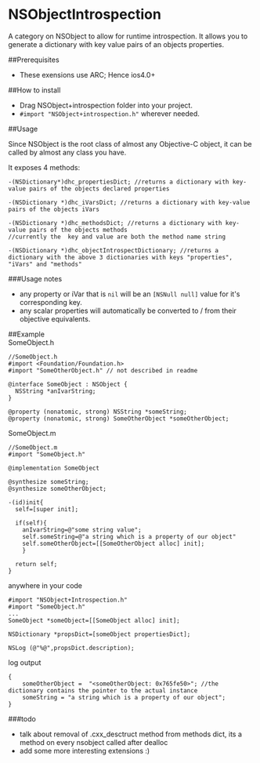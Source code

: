 NSObjectIntrospection
=====================

A category on NSObject to allow for runtime introspection.
It allows you to generate a dictionary with key value pairs of an objects properties.

##Prerequisites
- These exensions use ARC; Hence ios4.0+

##How to install

- Drag NSObject+introspection folder into your project.  
- `#import "NSObject+introspection.h"` wherever needed.


##Usage

Since NSObject is the root class of almost any Objective-C object, it can be called by almost any class you have.

It exposes 4 methods:

```
-(NSDictionary*)dhc_propertiesDict; //returns a dictionary with key-value pairs of the objects declared properties

-(NSDictionary *)dhc_iVarsDict; //returns a dictionary with key-value pairs of the objects iVars

-(NSDictionary *)dhc_methodsDict; //returns a dictionary with key-value pairs of the objects methods
//currently the  key and value are both the method name string

-(NSDictionary *)dhc_objectIntrospectDictionary; //returns a dictionary with the above 3 dictionaries with keys "properties", "iVars" and "methods"

```

###Usage notes
- any property or iVar that is `nil` will be an `[NSNull null]` value for it's corresponding key.
- any scalar properties will automatically be converted to / from their objective equivalents.

##Example  
SomeObject.h

```
//SomeObject.h
#import <Foundation/Foundation.h>
#import "SomeOtherObject.h" // not described in readme

@interface SomeObject : NSObject {
  NSString *anIvarString;
}

@property (nonatomic, strong) NSString *someString;
@property (nonatomic, strong) SomeOtherObject *someOtherObject;
```

SomeObject.m

```
//SomeObject.m
#import "SomeObject.h"

@implementation SomeObject

@synthesize someString;
@synthesize someOtherObject;

-(id)init{
  self=[super init];
  
  if(self){
    anIvarString=@"some string value";
    self.someString=@"a string which is a property of our object"
    self.someOtherObject=[[SomeOtherObject alloc] init];
    }
    
  return self;
}

```

anywhere in your code

```
#import "NSObject+Introspection.h"
#import "SomeObject.h"
...
SomeObject *someObject=[[SomeObject alloc] init];

NSDictionary *propsDict=[someObject propertiesDict];

NSLog (@"%@",propsDict.description);
```

log output

```
{
    someOtherObject =  "<someOtherObject: 0x765fe50>"; //the dictionary contains the pointer to the actual instance
    someString = "a string which is a property of our object";
}

```


###todo  
- talk about removal of .cxx_desctruct method from methods dict, its a method on every nsobject called after dealloc
- add some more interesting extensions :)
